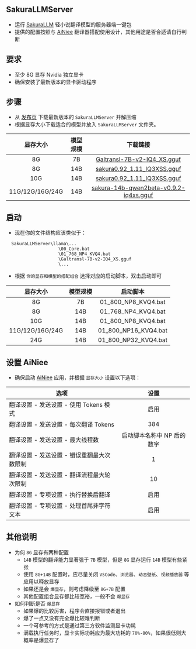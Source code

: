 ## SakuraLLMServer
- 运行 [SakuraLLM](https://github.com/SakuraLLM/SakuraLLM) 轻小说翻译模型的服务器端一键包
- 提供的配置按照与 [AiNiee](https://github.com/NEKOparapa/AiNiee) 翻译器搭配使用设计，其他用途是否合适请自行判断

## 要求
- 至少 8G 显存 Nvidia 独立显卡
- 确保安装了最新版本的显卡驱动程序

## 步骤
- 从 [发布页](https://github.com/neavo/SakuraLLMServer/releases) 下载最新版本的 `SakuraLLMServer` 并解压缩
- 根据显存大小下载适合的模型并放入 `SakuraLLMServer` 文件夹。

| 显存大小         | 模型规模     | 下载链接                                                  |
|:---------------:|:-----------:|:---------------------------------------------------------:|
| 8G              | 7B          | [Galtransl-7B-v2-IQ4_XS.gguf](https://huggingface.co/SakuraLLM/GalTransl-7B-v2/blob/main/Galtransl-7B-v2-IQ4_XS.gguf) |
| 8G              | 14B         | [sakura0.92_1.11_IQ3XSS.gguf](https://huggingface.co/shing3232/sakura-14b-qwen2beta-v0.9.2-IMX/blob/main/sakura0.92_1.11_IQ3XSS.gguf) |
| 10G             | 14B         | [sakura0.92_1.11_IQ3XSS.gguf](https://huggingface.co/shing3232/sakura-14b-qwen2beta-v0.9.2-IMX/blob/main/sakura0.92_1.11_IQ3XSS.gguf) |
| 11G/12G/16G/24G | 14B         | [sakura-14b-qwen2beta-v0.9.2-iq4xs.gguf](https://huggingface.co/SakuraLLM/Sakura-14B-Qwen2beta-v0.9.2-GGUF/blob/main/sakura-14b-qwen2beta-v0.9.2-iq4xs.gguf) |

## 启动
- 现在你的文件结构应该类似于：
```
  SakuraLLMServer\llama\...
                    \00_Core.bat
                    \01_768_NP4_KVQ4.bat
                    \Galtransl-7B-v2-IQ4_XS.gguf
                    \...
```
- 根据 `你的显存和模型的搭配组合` 选择对应的启动脚本，双击启动即可
  
| 显存大小         | 模型规模     | 启动脚本             |
|:---------------:|:-----------:|:--------------------:|
| 8G              | 7B          | 01_800_NP8_KVQ4.bat  |
| 8G              | 14B         | 01_768_NP4_KVQ4.bat  |
| 10G             | 14B         | 01_800_NP8_KVQ4.bat  |
| 11G/12G/16G/24G | 14B         | 01_800_NP16_KVQ4.bat |
| 24G             | 14B         | 01_800_NP32_KVQ4.bat |

## 设置 AiNiee 
- 确保启动 [AiNiee](https://github.com/NEKOparapa/AiNiee) 应用，并根据 `显存大小` 设置以下选项：
  
| 选项 | 设置 |
|------|:----:|
| 翻译设置 - 发送设置 - 使用 Tokens 模式      | 启用                      |
| 翻译设置 - 发送设置 - 每次翻译 Tokens       | 384                       |
| 翻译设置 - 发送设置 - 最大线程数            | 启动脚本名称中 NP 后的数字  |
| 翻译设置 - 发送设置 - 错误重翻最大次数限制   | 1                         |
| 翻译设置 - 发送设置 - 翻译流程最大轮次限制   | 10                        |
| 翻译设置 - 专项设置 - 执行替换后翻译         | 启用                      |
| 翻译设置 - 专项设置 - 处理首尾非字符文本     | 启用                       |

## 其他说明
- 为何 `8G` 显存有两种配置
  - `14B` 模型的翻译能力显著强于 `7B` 模型，但是 `8G` 显存运行 `14B` 模型有些紧张
  - 使用 `8G+14B` 配置时，应尽量关闭 `VSCode`、`浏览器`、`动态壁纸`、`视频播放器` 等应用以释放显存
  - 如果还是会 `爆显存`，则考虑降级至 `8G+7B` 配置
  - 其他配置组合显存都比较宽裕，一般不会 `爆显存`
- 如何判断是否 `爆显存`
  - 如果爆的比较厉害，程序会直接报错或者退出
  - 爆了一点又没有完全爆比较难判断
  - 一个可参考的方式是通过第三方软件监测显卡功耗
  - 满载执行任务时，显卡实际功耗应为最大功耗的 `70%-80%`，如果很低则大概率是爆显存了

